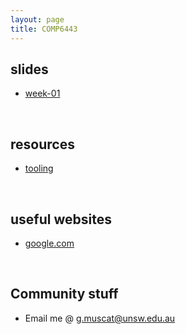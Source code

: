 ```yaml
---
layout: page
title: COMP6443
---
```


## slides

-   [week-01](week01)

&nbsp;

## resources

-   [tooling](resources/tooling)

&nbsp;

## useful websites

-   [google.com](https://www.google.com)

&nbsp;

## Community stuff

-   Email me @ [g.muscat@unsw.edu.au]()
